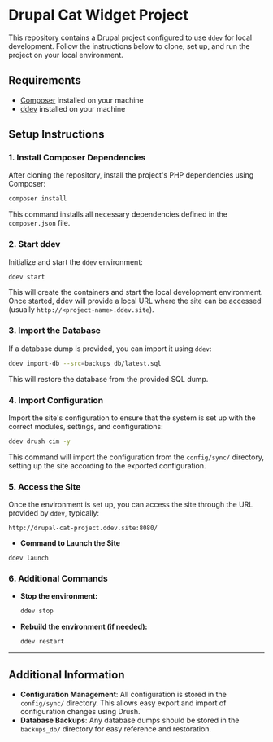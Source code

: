 
# Drupal Cat Widget Project

This repository contains a Drupal project configured to use `ddev` for local development. Follow the instructions below to clone, set up, and run the project on your local environment.

## Requirements

- [Composer](https://getcomposer.org/) installed on your machine
- [ddev](https://ddev.readthedocs.io/en/stable/#installation) installed on your machine

## Setup Instructions

### 1. Install Composer Dependencies

After cloning the repository, install the project's PHP dependencies using Composer:

```bash
composer install
```

This command installs all necessary dependencies defined in the `composer.json` file.

### 2. Start ddev

Initialize and start the `ddev` environment:

```bash
ddev start
```

This will create the containers and start the local development environment. Once started, ddev will provide a local URL where the site can be accessed (usually `http://<project-name>.ddev.site`).

### 3. Import the Database

If a database dump is provided, you can import it using `ddev`:

```bash
ddev import-db --src=backups_db/latest.sql
```

This will restore the database from the provided SQL dump.

### 4. Import Configuration

Import the site's configuration to ensure that the system is set up with the correct modules, settings, and configurations:

```bash
ddev drush cim -y
```

This command will import the configuration from the `config/sync/` directory, setting up the site according to the exported configuration.

### 5. Access the Site

Once the environment is set up, you can access the site through the URL provided by `ddev`, typically:

```
http://drupal-cat-project.ddev.site:8080/
```
- **Command to Launch the Site**
```
ddev launch
```

### 6. Additional Commands

- **Stop the environment:**
  ```bash
  ddev stop
  ```

- **Rebuild the environment (if needed):**
  ```bash
  ddev restart
  ```

---

## Additional Information

- **Configuration Management**: All configuration is stored in the `config/sync/` directory. This allows easy export and import of configuration changes using Drush.
- **Database Backups**: Any database dumps should be stored in the `backups_db/` directory for easy reference and restoration.
